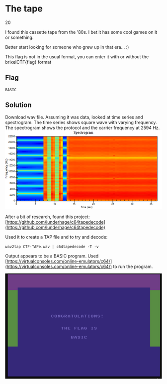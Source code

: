 # The tape
20

I found this cassette tape from the '80s. I bet it has some cool games on it or something.

Better start looking for someone who grew up in that era... :)

This flag is not in the usual format, you can enter it with or without the brixelCTF{flag} format

## Flag
```
BASIC
```

## Solution
Download wav file. Assuming it was data, looked at time series and spectrogram. The time series shows square wave with varying frequency. The spectrogram shows the protocol and the carrier frequency at 2594 Hz.
![tape_spec.png](tape_spec.png)

After a bit of research, found this project:
[https://github.com/lunderhage/c64tapedecode](https://github.com/lunderhage/c64tapedecode)

Used it to create a TAP file and to try and decode:
```
wav2tap CTF-TAPe.wav | c64tapedecode -T -v
```

Output appears to be a BASIC program. Used [https://virtualconsoles.com/online-emulators/c64/](https://virtualconsoles.com/online-emulators/c64/) to run the program.

![flag.PNG](flag.PNG)

